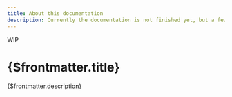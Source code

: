 ```yaml
---
title: About this documentation
description: Currently the documentation is not finished yet, but a few sections are somewhat done.
---
```

<span class="wip">WIP</span>
# {$frontmatter.title}

{$frontmatter.description}

